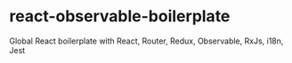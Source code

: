 # react-observable-boilerplate
Global React boilerplate with React, Router, Redux, Observable, RxJs, i18n, Jest
